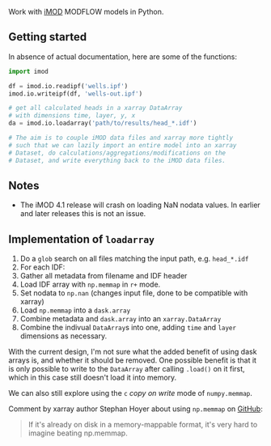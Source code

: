 Work with [iMOD](http://oss.deltares.nl/web/imod) MODFLOW models in Python.

## Getting started
In absence of actual documentation, here are some of the functions:
```python
import imod

df = imod.io.readipf('wells.ipf')
imod.io.writeipf(df, 'wells-out.ipf')

# get all calculated heads in a xarray DataArray
# with dimensions time, layer, y, x
da = imod.io.loadarray('path/to/results/head_*.idf')

# The aim is to couple iMOD data files and xarray more tightly
# such that we can lazily import an entire model into an xarray
# Dataset, do calculations/aggregations/modifications on the
# Dataset, and write everything back to the iMOD data files.
```

## Notes

- The iMOD 4.1 release will crash on loading NaN nodata values. In earlier and later releases this is not an issue.

## Implementation of `loadarray`

1. Do a `glob` search on all files matching the input path, e.g. `head_*.idf`
2. For each IDF:
  1. Gather all metadata from filename and IDF header
  2. Load IDF array with `np.memmap` in `r+` mode.
  3. Set nodata to `np.nan` (changes input file, done to be compatible with xarray)
  4. Load `np.memmap` into a `dask.array`
  5. Combine metadata and `dask.array` into an `xarray.DataArray`
3. Combine the indivual `DataArray`s into one, adding `time` and `layer` dimensions as necessary.

With the current design, I'm not sure what the added benefit of using dask arrays is, and whether it
should be removed. One possible benefit is that it is only possible to write to the `DataArray`
after calling `.load()` on it first, which in this case still doesn't load it into memory.

We can also still explore using the `c` *copy on write* mode of `numpy.memmap`.

Comment by xarray author Stephan Hoyer about using `np.memmap` on [GitHub](https://github.com/dask/dask/issues/1562#issuecomment-248681863):

> If it's already on disk in a memory-mappable format, it's very hard to
imagine beating np.memmap.
